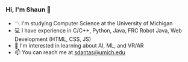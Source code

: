 ### Hi, I'm Shaun 👋


- 〽️ I'm studying Computer Science at the University of Michigan
- ‍💻 I have experience in C/C++, Python, Java, FRC Robot Java, Web Development (HTML, CSS, JS)
- 📝 I'm interested in learning about AI, ML, and VR/AR
- 📫 You can reach me at sdantas@umich.edu

<!--
**shaundantz/shaundantz** is a ✨ _special_ ✨ repository because its `README.md` (this file) appears on your GitHub profile.

Here are some ideas to get you started:

- 🔭 I’m currently working on ...
- 🌱 I’m currently learning ...
- 👯 I’m looking to collaborate on ...
- 🤔 I’m looking for help with ...
- 💬 Ask me about ...
- 📫 How to reach me: ...
- 😄 Pronouns: ...
- ⚡ Fun fact: ...
-->
